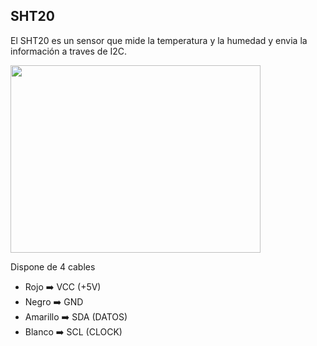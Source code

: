 ## SHT20
El SHT20 es un sensor que mide la temperatura y la humedad y envia la información a traves de I2C.

<img src="https://cdn-shop.adafruit.com/1200x900/4099-09.jpg" width="400" height="300" />

Dispone de 4 cables
* Rojo      ➡️  VCC (+5V)
* Negro     ➡️  GND
* Amarillo  ➡️  SDA (DATOS)
* Blanco    ➡️  SCL (CLOCK)

